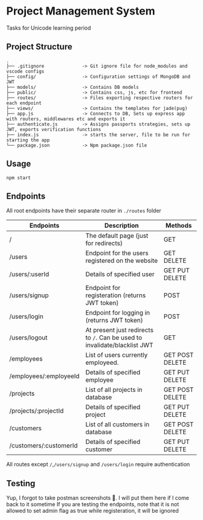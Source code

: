 # Project Management System
Tasks for Unicode learning period

## Project Structure

```
.
├── .gitignore              -> Git ignore file for node_modules and vscode configs
├── config/                 -> Configuration settings of MongoDB and JWT
├── models/                 -> Contains DB models
├── public/                 -> Contains css, js, etc for frontend
├── routes/                 -> Files exporting respective routers for each endpoint
├── views/                  -> Contains the templates for jade(pug)
├── app.js                  -> Connects to DB, Sets up express app with routers, middlewares etc and exports it
├── authenticate.js         -> Assigns passports strategies, sets up JWT, exports verification functions
├── index.js                -> starts the server, file to be run for starting the app
└── package.json            -> Npm package.json file
```
## Usage
```
npm start
```
## Endpoints
All root endpoints have their separate router in `./routes` folder

|Endpoints              |Description                                                                    |Methods               |
|-----------------------|-------------------------------------------------------------------------------|----------------------|
|/                      |The default page (just for redirects)                                          |GET                   |
|/users                 |Endpoint for the users registered on the website                               |GET DELETE            |
|/users/:userId         |Details of specified user                                                      |GET PUT DELETE        |
|/users/signup          |Endpoint for registeration (returns JWT token)                                 |POST                  |
|/users/login           |Endpoint for logging in (returns JWT token)                                    |POST                  |
|/users/logout          |At present just redirects to `/`. Can be used to invalidate/blacklist JWT      |GET                   |
|/employees             |List of users currently employeed.                                             |GET POST DELETE       |
|/employees/:employeeId |Details of specified employee                                                  |GET PUT DELETE        |
|/projects              |List of all projects in database                                               |GET POST DELETE       |
|/projects/:projectId   |Details of specified project                                                   |GET PUT DELETE        |
|/customers             |List of all customers in database                                              |GET POST DELETE       |
|/customers/:customerId |Details of specified customer                                                  |GET PUT DELETE        |

All routes except `/`,`/users/signup` and `/users/login` require authentication

## Testing
Yup, I forgot to take postman screenshots :grimacing:. I will put them here if I come back to it sometime
If you are testing the endpoints, note that it is not allowed to set admin flag as true while registeration, it will be ignored
